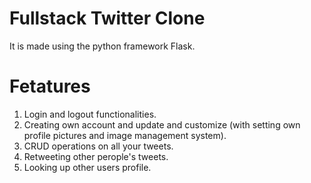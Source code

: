 # Fullstack Twitter Clone

It is made using the python framework Flask.

# Fetatures
1. Login and logout functionalities.
2. Creating own account and update and customize (with setting own profile pictures and image management system).
3. CRUD operations on all your tweets.
4. Retweeting other perople's tweets.
5. Looking up other users profile.
